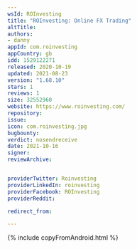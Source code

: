 ```yaml
---
wsId: ROInvesting
title: "ROInvesting: Online FX Trading"
altTitle: 
authors:
- danny
appId: com.roinvesting
appCountry: gb
idd: 1529122271
released: 2020-10-19
updated: 2021-08-23
version: "1.68.10"
stars: 1
reviews: 1
size: 32552960
website: https://www.roinvesting.com/
repository: 
issue: 
icon: com.roinvesting.jpg
bugbounty: 
verdict: nosendreceive
date: 2021-10-16
signer: 
reviewArchive:


providerTwitter: Roinvesting
providerLinkedIn: roinvesting
providerFacebook: ROInvesting
providerReddit:  

redirect_from:

---
```



{% include copyFromAndroid.html %}
